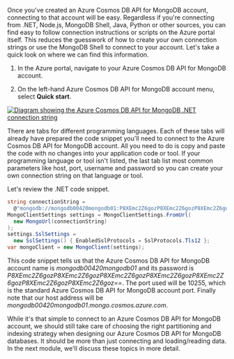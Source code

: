 Once you've created an Azure Cosmos DB API for MongoDB account, connecting to that account will be easy. Regardless if you're connecting from .NET, Node.js, MongoDB Shell, Java, Python or other sources, you can find easy to follow connection instructions or scripts on the Azure portal itself. This reduces the guesswork of how to create your own connection strings or use the MongoDB Shell to connect to your account. Let's take a quick look on where we can find this information.

1. In the Azure portal, navigate to your Azure Cosmos DB API for MongoDB account.

1. On the left-hand Azure Cosmos DB API for MongoDB account menu, select **Quick start**.

[![Diagram showing the Azure Cosmos DB API for MongoDB .NET connection string](../media/4-azure-cosmos-db-connectionstring-net-mongodb.png)](../media/4-azure-cosmos-db-connectionstring-net-mongodb.png#lightbox)

There are tabs for different programming languages. Each of these tabs will already have prepared the code snippet you'll need to connect to the Azure Cosmos DB API for MongoDB account. All you need to do is copy and paste the code  with no changes into your application code or tool.  If your programming language or tool isn't listed, the last tab list most common parameters like host, port, username and password so you can create your own connection string on that language or tool.

Let's review the .NET code snippet.

```C#
string connectionString = 
  @"mongodb://mongodb00420mongodb01:P8XEmc2Z6gozP8XEmc2Z6gozP8XEmc2Z6gozP8XEmc2Z6gozP8XEmc2Z6gozP8XEmc2Z6gozP8XEmc2Z6goz==@mongodb00420mongodb01.mongo.cosmos.azure.com:10255/?ssl=true&retrywrites=false&replicaSet=globaldb&maxIdleTimeMS=120000&appName=@mongodb00420mongodb01@";
MongoClientSettings settings = MongoClientSettings.FromUrl(
  new MongoUrl(connectionString)
);
settings.SslSettings = 
  new SslSettings() { EnabledSslProtocols = SslProtocols.Tls12 };
var mongoClient = new MongoClient(settings);
```

This code snippet tells us that the Azure Cosmos DB API for MongoDB account name is *mongodb00420mongodb01* and its password is *P8XEmc2Z6gozP8XEmc2Z6gozP8XEmc2Z6gozP8XEmc2Z6gozP8XEmc2Z6gozP8XEmc2Z6gozP8XEmc2Z6goz==*.  The port used will be 10255, which is the standard Azure Cosmos DB API for MongoDB account port. Finally note that our host address will be *mongodb00420mongodb01.mongo.cosmos.azure.com*.

While it's that simple to connect to an Azure Cosmos DB API for MongoDB account, we should still take care of choosing the right partitioning and indexing strategy when designing our Azure Cosmos DB API for MongoDB databases.  It should be more than just connecting and loading/reading data. In the next module, we'll discuss these topics in more detail. 